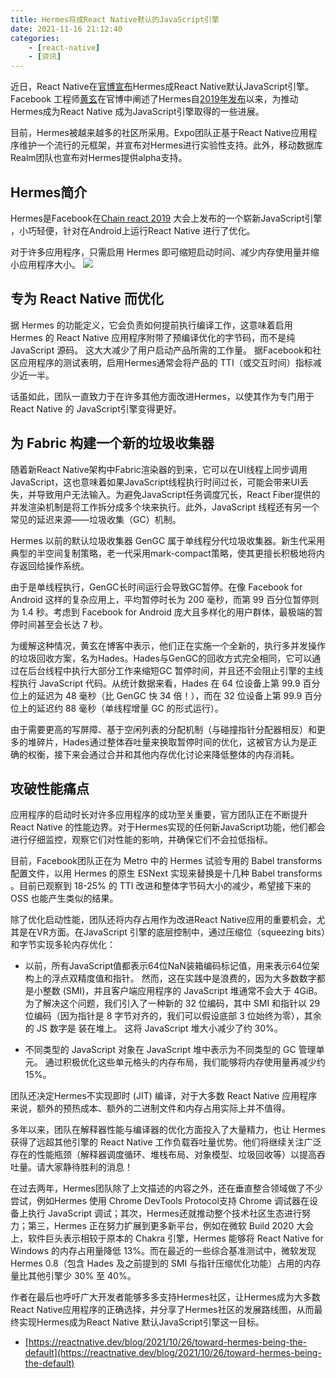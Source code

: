 ```yaml
---
title: Hermes将成React Native默认的JavaScript引擎
date: 2021-11-16 21:12:40
categories: 
    - [react-native]
    - [资讯]
---
```


近日，React Native在[官博宣布](https://reactnative.dev/blog/2021/10/26/toward-hermes-being-the-default)Hermes成React Native默认JavaScript引擎。Facebook 工程师[黄玄](https://twitter.com/huxpro)在官博中阐述了Hermes自[2019年发布](https://engineering.fb.com/2019/07/12/android/hermes/)以来，为推动Hermes成为React Native 成为JavaScript引擎取得的一些进展。

目前，Hermes被越来越多的社区所采用。Expo团队正基于React Native应用程序维护一个流行的元框架，并宣布对Hermes进行实验性支持。此外，移动数据库Realm团队也宣布对Hermes提供alpha支持。

## Hermes简介

Hermes是Facebook在[Chain react 2019](https://infinite.red/ChainReactConf) 大会上发布的一个崭新JavaScript引擎 ，小巧轻便，针对在Android上运行React Native 进行了优化。

对于许多应用程序，只需启用 Hermes 即可缩短启动时间、减少内存使用量并缩小应用程序大小。
![](https://upload-images.jianshu.io/upload_images/10024246-01ba2628a3395db6.gif?imageMogr2/auto-orient/strip)

## 专为 React Native 而优化

据 Hermes 的功能定义，它会负责如何提前执行编译工作，这意味着启用 Hermes 的 React Native 应用程序附带了预编译优化的字节码，而不是纯 JavaScript 源码。 这大大减少了用户启动产品所需的工作量。 据Facebook和社区应用程序的测试表明，启用Hermes通常会将产品的 TTI（或交互时间）指标减少近一半。

话虽如此，团队一直致力于在许多其他方面改进Hermes，以使其作为专门用于React Native 的 JavaScript引擎变得更好。

## 为 Fabric 构建一个新的垃圾收集器

随着新React Native架构中Fabric渲染器的到来，它可以在UI线程上同步调用JavaScript，这也意味着如果JavaScript线程执行时间过长，可能会带来UI丢失，并导致用户无法输入。为避免JavaScript任务调度冗长，React Fiber提供的并发渲染机制是将工作拆分成多个块来执行。此外，JavaScript 线程还有另一个常见的延迟来源——垃圾收集（GC）机制。

Hermes 以前的默认垃圾收集器 GenGC 属于单线程分代垃圾收集器。新生代采用典型的半空间复制策略，老一代采用mark-compact策略，使其更擅长积极地将内存返回给操作系统。

由于是单线程执行，GenGC长时间运行会导致GC暂停。在像 Facebook for Android 这样的复杂应用上，平均暂停时长为 200 毫秒，而第 99 百分位暂停则为 1.4 秒。考虑到 Facebook for Android 庞大且多样化的用户群体，最极端的暂停时间甚至会长达 7 秒。

为缓解这种情况，黄玄在博客中表示，他们正在实施一个全新的，执行多并发操作的垃圾回收方案，名为Hades。Hades与GenGC的回收方式完全相同，它可以通过在后台线程中执行大部分工作来缩短GC 暂停时间，并且还不会阻止引擎的主线程执行 JavaScript 代码。从统计数据来看，Hades 在 64 位设备上第 99.9 百分位上的延迟为 48 毫秒（比 GenGC 快 34 倍！），而在 32 位设备上第 99.9 百分位上的延迟约 88 毫秒（单线程增量 GC 的形式运行）。

由于需要更高的写屏障、基于空闲列表的分配机制（与碰撞指针分配器相反）和更多的堆碎片，Hades通过整体吞吐量来换取暂停时间的优化，这被官方认为是正确的权衡，接下来会通过合并和其他内存优化讨论来降低整体的内存消耗。

## 攻破性能痛点

应用程序的启动时长对许多应用程序的成功至关重要，官方团队正在不断提升 React Native 的性能边界。对于Hermes实现的任何新JavaScript功能，他们都会进行仔细监控，观察它们对性能的影响，并确保它们不会拉低指标。

目前，Facebook团队正在为 Metro 中的 Hermes 试验专用的 Babel transforms 配置文件，以用 Hermes 的原生 ESNext 实现来替换是十几种 Babel transforms 。目前已观察到 18-25% 的 TTI 改进和整体字节码大小的减少，希望接下来的 OSS 也能产生类似的结果。

除了优化启动性能，团队还将内存占用作为改进React Native应用的重要机会，尤其是在VR方面。在JavaScript 引擎的底层控制中，通过压缩位（squeezing bits）和字节实现多轮内存优化：

*   以前，所有JavaScript值都表示64位NaN装箱编码标记值，用来表示64位架构上的浮点双精度值和指针。 然而，这在实践中是浪费的，因为大多数数字都是小整数 (SMI)，并且客户端应用程序的 JavaScript 堆通常不会大于 4GiB。 为了解决这个问题，我们引入了一种新的 32 位编码，其中 SMI 和指针以 29 位编码（因为指针是 8 字节对齐的，我们可以假设底部 3 位始终为零），其余的 JS 数字是 装在堆上。 这将 JavaScript 堆大小减少了约 30%。

*   不同类型的 JavaScript 对象在 JavaScript 堆中表示为不同类型的 GC 管理单元。 通过积极优化这些单元格头的内存布局，我们能够将内存使用量再减少约 15%。

团队还决定Hermes不实现即时 (JIT) 编译，对于大多数 React Native 应用程序来说，额外的预热成本、额外的二进制文件和内存占用实际上并不值得。

多年以来，团队在解释器性能与编译器的优化方面投入了大量精力，也让 Hermes 获得了远超其他引擎的 React Native 工作负载吞吐量优势。他们将继续关注广泛存在的性能瓶颈（解释器调度循环、堆栈布局、对象模型、垃圾回收等）以提高吞吐量。请大家静待胜利的消息！

在过去两年，Hermes团队除了上文描述的内容之外，还在垂直整合领域做了不少尝试，例如Hermes 使用 Chrome DevTools Protocol支持 Chrome 调试器在设备上执行 JavaScript 调试；其次，Hermes还就推动整个技术社区生态进行努力；第三，Hermes 正在努力扩展到更多新平台，例如在微软 Build 2020 大会上，软件巨头表示相较于原本的 Chakra 引擎，Hermes 能够将 React Native for Windows 的内存占用量降低 13%。而在最近的一些综合基准测试中，微软发现 Hermes 0.8（包含 Hades 及之前提到的 SMI 与指针压缩优化功能）占用的内存量比其他引擎少 30% 至 40%。

作者在最后也呼吁广大开发者能够多多支持Hermes社区，让Hermes成为大多数React Native应用程序的正确选择，并分享了Hermes社区的发展路线图，从而最终实现Hermes成为React Native 默认JavaScript引擎这一目标。

*   [https://reactnative.dev/blog/2021/10/26/toward-hermes-being-the-default](https://reactnative.dev/blog/2021/10/26/toward-hermes-being-the-default)

